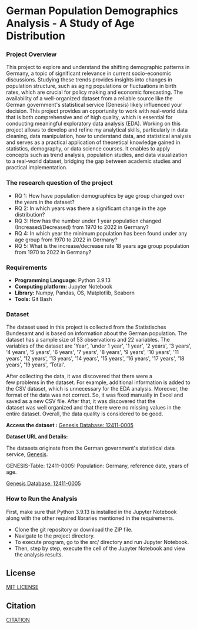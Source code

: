 
# German Population Demographics Analysis - A Study of Age Distribution

### Project Overview

This project to explore and understand the shifting demographic patterns in Germany, a topic of significant relevance in current socio-economic discussions. Studying these trends provides insights into changes in population structure, such as aging populations or fluctuations in birth rates, which are crucial for policy making and economic forecasting. The availability of a well-organized dataset from a reliable source like the German government's statistical service (Genesis) likely influenced your decision. This project provides an opportunity to work with real-world data that is both comprehensive and of high quality, which is essential for conducting meaningful exploratory data analysis (EDA). Working on this project allows to develop and refine my analytical skills, particularly in data cleaning, data manipulation, how to understand data, and statistical analysis and serves as a practical application of theoretical knowledge gained in statistics, demography, or data science courses. It enables to apply concepts such as trend analysis, population studies, and data visualization to a real-world dataset, bridging the gap between academic studies and practical implementation.

### The research question of the project
- RQ 1: How have population demographics by age group changed over the years in the dataset?
- RQ 2: In which years was there a significant change in the age distribution? 
- RQ 3: How has the number under 1 year population changed (Increased/Decreased) from 1970 to 2022 in Germany?
- RQ 4: In which year the minimum population has been found under any age group from 1970 to 2022 in Germany?
- RQ 5: What is the increase/decrease rate 18 years age group population from 1970 to 2022 in Germany?

### Requirements
- **Programming Language:** Python 3.9.13
- **Computing platform:** Jupyter Notebook
- **Library:** Numpy, Pandas, OS, Matplotlib, Seaborn
- **Tools:** Git Bash

### Dataset 
The dataset used in this project is collected from the Statistisches Bundesamt and is based on information about the German population. 
The dataset has a sample size of 53 observations and 22 variables. The variables of the dataset are 'Year', 'under 1 year', '1 year', 
'2 years', '3 years', '4 years', '5 years', '6 years', '7 years', '8 years', '9 years', '10 years', '11 years', '12 years', '13 years', 
'14 years', '15 years', '16 years', '17 years', '18 years', '19 years', 'Total'.  

After collecting the data, it was discovered that there were a few problems in the dataset. For example, additional information is 
added to the CSV dataset, which is unnecessary for the EDA analysis. Moreover, the format of the data was not correct. So, it was fixed 
manually in Excel and saved as a new CSV file. After that, it was discovered that the dataset was well organized and that there were no 
missing values in the entire dataset. Overall, the data quality is considered to be good. 

**Access the dataset :** [Genesis Database: 12411-0005](https://www-genesis.destatis.de/genesis//online?operation=table&code=12411-0005&bypass=true&levelindex=0&levelid=1715384801205#abreadcrumb)

**Dataset URL and Details:**
 
The datasets originate from the German government's statistical data service, [Genesis](https://www-genesis.destatis.de/genesis/online). 
 
GENESIS-Table: 12411-0005: Population: Germany, reference date, years of age.

[Genesis Database: 12411-0005](https://www-genesis.destatis.de/genesis//online?operation=table&code=12411-0005&bypass=true&levelindex=0&levelid=1715384801205#abreadcrumb)


### How to Run the Analysis 
First, make sure that Python 3.9.13 is installed in the Jupyter Notebook along with the other required libraries mentioned in the requirements.

- Clone the git repository or download the ZIP file.
- Navigate to the project directory.
- To execute program, go to the src/ directory and run Jupyter Notebook.
- Then, step by step, execute the cell of the Jupyter Notebook and view the analysis results. 


## License

[MIT LICENSE](https://gitup.uni-potsdam.de/jishan/german-population-demographics-analysis-a-study-of-age-distribution/-/blob/master/LICENSE.txt?ref_type=heads)


## Citation
[CITATION](https://gitup.uni-potsdam.de/jishan/german-population-demographics-analysis-a-study-of-age-distribution/-/blob/master/CITATION.cff?ref_type=heads)

